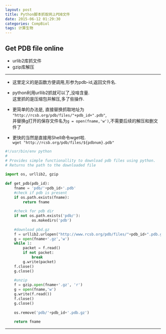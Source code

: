 ```yaml
---
layout: post
title: Python脚本抓取网上PDB文件
date: 2015-06-12 01:29:30
categories: CompBiol
tags: 计算生物
---
```

## Get PDB file online

- urlib2库抓文件
- gzip库解压

---

- 这里定义的是函数方便调用,形参为pdb-id,返回文件名.
- python利用urllib2抓就可以了,没啥含量.  
这里抓的是压缩包并解压,多了些操作.  
- 更简单的办法是, 直接替换抓取地址为  
`"http://rcsb.org/pdb/files/"+pdb_id+".pdb"`,  
并替换g打开的保存文件名为`g = open(fname,'w')`,不需要后续的解压和删文件了

- 更快的当然是直接用Shell命令wget啦.  
`wget "http://rcsb.org/pdb/files/${pdbnum}.pdb"`

~~~~ python
#!/usr/bin/env python
#
# Provides simple functionallity to download pdb files using python.
# Returns the path to the downloaded file
 
import os, urllib2, gzip
 
def get_pdb(pdb_id):
    fname = 'pdb/'+pdb_id+'.pdb'
    #check if pdb is present
    if os.path.exists(fname):
        return fname
 
    #check for pdb dir
    if not os.path.exists('pdb/'):
            os.makedirs('pdb')   
 
    #download pbd.gz
    f = urllib2.urlopen("http://www.rcsb.org/pdb/files/"+pdb_id+".pdb.gz")
    g = open(fname+'.gz','w')
    while 1:
        packet = f.read()
        if not packet:
            break
        g.write(packet)
    f.close()
    g.close()
 
    #unzip
    f = gzip.open(fname+'.gz', 'r')
    g = open(fname,'w')
    g.write(f.read())
    f.close()
    g.close()
 
    os.remove('pdb/'+pdb_id+'.pdb.gz')
 
    return fname
~~~~


---
